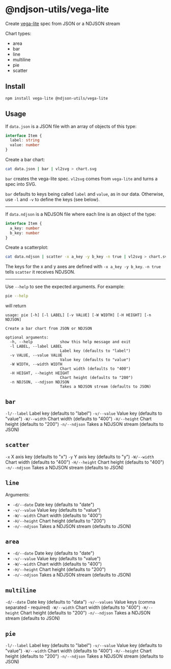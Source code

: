 # @ndjson-utils/vega-lite

Create [vega-lite](https://www.npmjs.com/package/vega-lite) spec from JSON or a NDJSON stream

Chart types:

* area
* bar
* line
* multiline
* pie
* scatter

## Install

```
npm install vega-lite @ndjson-utils/vega-lite
```

## Usage

If `data.json` is a JSON file with an array of objects of this type:

```ts
interface Item {
  label: string
  value: number
}
```

Create a bar chart:

```bash
cat data.json | bar | vl2svg > chart.svg
```

`bar` creates the vega-lite spec. `vl2svg` comes from `vega-lite` and turns a spec into SVG.

`bar` defaults to keys being called `label` and `value`, as in our data. Otherwise, use `-l` and `-v` to define the keys (see below).

---

If `data.ndjson` is a NDJSON file where each line is an object of the type:

```ts
interface Item {
  a_key: number
  b_key: number
}
```

Create a scatterplot:

```bash
cat data.ndjson | scatter -x a_key -y b_key -n true | vl2svg > chart.svg
```

The keys for the x and y axes are defined with `-x a_key -y b_key`. `-n true` tells `scatter` it receives NDJSON.

---

Use `--help` to see the expected arguments. For example:

```bash
pie --help
```

will return

```
usage: pie [-h] [-l LABEL] [-v VALUE] [-W WIDTH] [-H HEIGHT] [-n NDJSON]

Create a bar chart from JSON or NDJSON

optional arguments:
  -h, --help            show this help message and exit
  -l LABEL, --label LABEL
                        Label key (defaults to "label")
  -v VALUE, --value VALUE
                        Value key (defaults to "value")
  -W WIDTH, --width WIDTH
                        Chart width (defaults to "400")
  -H HEIGHT, --height HEIGHT
                        Chart height (defaults to "200")
  -n NDJSON, --ndjson NDJSON
                        Takes a NDJSON stream (defaults to JSON)
```

## `bar`

`-l/--label` Label key (defaults to "label")
`-v/--value` Value key (defaults to "value")
`-W/--width` Chart width (defaults to "400")
`-H/--height` Chart height (defaults to "200")
`-n/--ndjson` Takes a NDJSON stream (defaults to JSON)

## `scatter`

`-x` X axis key (defaults to "x")
`-y` Y axis key (defaults to "y")
`-W/--width` Chart width (defaults to "400")
`-H/--height` Chart height (defaults to "400")
`-n/--ndjson` Takes a NDJSON stream (defaults to JSON)

## `line`

Arguments:

* `-d/--date` Date key (defaults to "date")
* `-v/--value` Value key (defaults to "value")
* `-W/--width` Chart width (defaults to "400")
* `-H/--height` Chart height (defaults to "200")
* `-n/--ndjson` Takes a NDJSON stream (defaults to JSON)

## `area`

* `-d/--date` Date key (defaults to "date")
* `-v/--value` Value key (defaults to "value")
* `-W/--width` Chart width (defaults to "400")
* `-H/--height` Chart height (defaults to "200")
* `-n/--ndjson` Takes a NDJSON stream (defaults to JSON)

## `multiline`

`-d/--date` Date key (defaults to "data")
`-v/--values` Value keys (comma separated - required)
`-W/--width` Chart width (defaults to "400")
`-H/--height` Chart height (defaults to "200")
`-n/--ndjson` Takes a NDJSON stream (defaults to JSON)

## `pie`

`-l/--label` Label key (defaults to "label")
`-v/--value` Value key (defaults to "value")
`-W/--width` Chart width (defaults to "400")
`-H/--height` Chart height (defaults to "200")
`-n/--ndjson` Takes a NDJSON stream (defaults to JSON)
